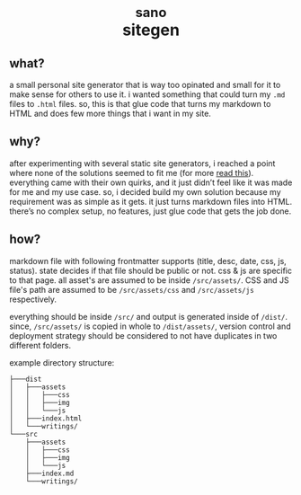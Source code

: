 <div align="center">
  <h1>
    <small>sano</small><br>sitegen
  </h1>
</div>

## what?

a small personal site generator that is way too opinated and small for it to
make sense for others to use it. i wanted something that could turn my `.md`
files to `.html` files. so, this is that glue code that turns my markdown to
HTML and does few more things that i want in my site.

## why?

after experimenting with several static site generators, i reached a point where
none of the solutions seemed to fit me (for more [read this](https://sudanchapagain.com.np/writings/writing-html-is-hard)).
everything came with their own quirks, and it just didn’t feel like it was made
for me and my use case. so, i decided build my own solution because my
requirement was as simple as it gets. it just turns markdown files into HTML.
there’s no complex setup, no features, just glue code that gets the job done.

## how?

markdown file with following frontmatter supports (title, desc, date, css, js,
status). state decides if that file should be public or not. css & js are
specific to that page. all asset's are assumed to be inside `/src/assets/`.
CSS and JS file's path are assumed to be `/src/assets/css` and `/src/assets/js`
respectively.

everything should be inside `/src/` and output is generated inside of `/dist/`.
since, `/src/assets/` is copied in whole to `/dist/assets/`, version control and
deployment strategy should be considered to not have duplicates in two different
folders.

example directory structure:

```
├───dist
│   ├───assets
│   │   ├───css
│   │   ├───img
│   │   └───js
│   ├───index.html
│   └───writings/
└───src
    ├───assets
    │   ├───css
    │   ├───img
    │   └───js
    ├───index.md
    └───writings/

```
